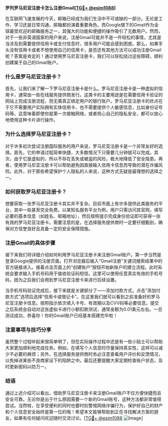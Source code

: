 **罗列罗马尼亚注册卡怎么注册Gmail[[TG💪+ @esim1088](https://t.me/s/esim1088)]**

在互联网飞速发展的今天，邮箱已经成为我们生活中不可或缺的一部分。无论是工作、学习还是日常沟通，邮箱都扮演着重要角色。而Google旗下的Gmail作为全球最受欢迎的邮箱服务之一，其强大的功能和便捷的操作吸引了无数用户。然而，对于一些非英语国家的用户来说，注册Gmail可能并不是一件轻松的事情，尤其是当涉及到需要提供信用卡或支付信息时，很多用户可能会感到困惑。那么，如果手头没有信用卡或者不想使用自己的信用卡，是否还有其他方法可以成功注册Gmail呢？答案是肯定的！通过使用罗马尼亚注册卡，我们可以轻松绕过这些障碍，顺利创建属于自己的Gmail账户。

### 什么是罗马尼亚注册卡？

首先，让我们来了解一下罗马尼亚注册卡是什么。罗马尼亚注册卡是一种虚拟的信用卡，通常由一些在线服务提供商发行。这类卡的主要用途是在需要信用卡验证的网站上完成注册流程，而无需真正绑定用户的银行账户。罗马尼亚注册卡的优点在于它不需要用户实际拥有实体信用卡，也不需要提供个人敏感信息，比如身份证号码等。这意味着即使你是第一次接触网络，或者担心自己的隐私安全，都可以放心地使用这种卡片进行操作。

### 为什么选择罗马尼亚注册卡？

对于许多初次尝试注册国际服务的用户来说，罗马尼亚注册卡是一个非常友好的选择。首先，它的申请过程简单快捷，大多数情况下只需要几分钟就可以完成。其次，由于它是虚拟的，所以不存在丢失或被盗的风险，极大地降低了安全隐患。再者，使用罗马尼亚注册卡可以帮助避免因直接输入信用卡信息而导致的潜在诈骗风险。此外，对于那些希望保护个人隐私的人来说，这种方式无疑是最理想的选择之一。

### 如何获取罗马尼亚注册卡？

想要获取一张罗马尼亚注册卡其实并不复杂。目前市面上有许多提供此类服务的平台，其中一些甚至完全免费。以某知名服务平台为例，用户只需访问其官网，填写必要的基本信息（如姓名、邮箱地址），然后按照提示完成身份验证即可获得一张有效的罗马尼亚注册卡。需要注意的是，在选择服务提供商时一定要仔细甄别，确保对方信誉良好且具备一定的安全保障措施。

### 注册Gmail的具体步骤

接下来我们将详细介绍如何利用罗马尼亚注册卡来注册Gmail账户。第一步当然是登录Google提供的注册页面。打开浏览器后输入“Gmail注册”关键词搜索结果中的官方链接进入。接着点击页面上的“创建账户”按钮开始新账户的建立流程。此时系统会要求输入手机号码用于接收验证码短信。这里可以使用任意真实有效的手机号码，因为之后我们会用到罗马尼亚注册卡来进行后续设置。

当手机号码验证完成后，接下来就是关键部分了——添加付款方式。点击“添加付款方式”选项后选择“信用卡或借记卡”。在这里我们就可以看到之前准备好的罗马尼亚注册卡信息。按照指示依次填入卡号、有效期以及CVV码等必要信息。提交之后系统会自动对这张虚拟卡进行小额扣款测试，通常金额为0.01美元左右。一旦测试成功，恭喜你！你的Gmail账户已经基本搭建完毕啦！

### 注意事项与技巧分享

虽然整个过程听起来很简单明了，但在实际操作过程中还是有一些小贴士可以帮助大家更加顺利地完成任务。例如，在填写个人信息时尽量保持真实性，这样可以减少不必要的麻烦；另外，在选择服务提供商时务必注意查看用户评价和反馈情况，以免掉进某些不良商家设下的陷阱之中。最后还要提醒大家定期检查账户状态，及时更新密码以防万一。

### 结语

通过上述介绍可以看出，借助罗马尼亚注册卡来注册Gmail账户不仅方便快捷而且安全可靠。无论你是出于什么原因需要一个新的Gmail账号，这种方法都非常值得尝试。当然啦，在享受便利的同时也要时刻警惕网络诈骗行为，保护好自己的财产和个人信息安全始终是第一位的哦！希望本文能够帮助到正在寻找解决方案的朋友，如果有任何疑问欢迎随时交流讨论。[[TG💪+ @esim1088](https://t.me/s/esim1088) ![Image](https://i.postimg.cc/4NQfJmqS/Snipaste-2025-05-13-00-14-12.png)]